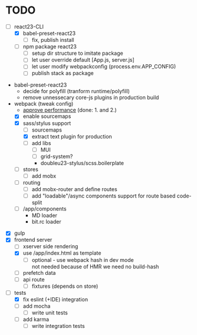 # TODO

* [ ] react23-CLI
    - [x] babel-preset-react23
        - [ ] fix, publish install
    - [ ] npm package react23
        - [ ] setup dir structure to imitate package
        - [ ] let user override default \[App.js, server.js\]
        - [ ] let user modify webpackconfig (process.env.APP_CONFIG)  
        - [ ] publish stack as package
* babel-preset-react23
    - decide for polyfill (tranform runtime/polyfill)  
    - remove unnessecary core-js plugins in production build
* webpack (tweak config)
    * [approve performance](https://www.codementor.io/drewpowers/high-performance-webpack-config-for-front-end-delivery-90sqic1qa#3-dynamic-imports-for-lazy-loaded-modules)
    (done: 1. and 2.)
    * [x] enable sourcemaps
    * [x] sass/stylus support
        * [ ] sourcemaps
        * [x] extract text plugin for production
        * [ ] add libs
            * [ ] MUI
            * [ ] grid-system?
            * doubleu23-stylus/scss.boilerplate
    * [ ] stores
        * [ ] add mobx
    * [ ] routing
        * [ ] add mobx-router and define routes
        * [ ] add "loadable"/async components support for route based code-split
    * [ ] /app/components
        - MD loader
        - bit.rc loader
* [x] gulp
* [x] frontend server
    * [ ] xserver side rendering
    * [x] use /app/index.html as template
        * [ ] optional - use webpack hash in dev mode  
        not needed because of HMR we need no build-hash
    * [ ] prefetch data
    * [ ] api route
        * [ ] fixtures (depends on store)
* [ ] tests
    * [x] fix eslint (+IDE) integration
    * [ ] add mocha
        * [ ] write unit tests
    * [ ] add karma
        * [ ] write integration tests
